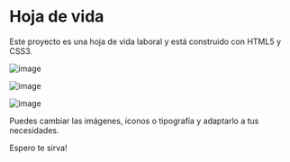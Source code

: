 # Hoja de vida
Este proyecto es una hoja de vida laboral y está construido con HTML5 y CSS3.

![image](https://user-images.githubusercontent.com/64162717/113492816-cc705180-94b0-11eb-970d-47bb5514ba7a.png)

![image](https://user-images.githubusercontent.com/64162717/113492838-ee69d400-94b0-11eb-90ae-074c3b3218fa.png)

![image](https://user-images.githubusercontent.com/64162717/113492845-02add100-94b1-11eb-8c67-0b6e89ad4726.png)

Puedes cambiar las imágenes, íconos o tipografía y adaptarlo a tus necesidades.

Espero te sirva!
